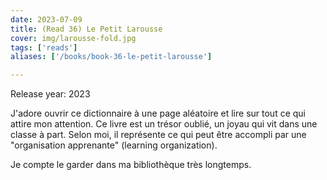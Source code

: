 ```yaml
---
date: 2023-07-09
title: (Read 36) Le Petit Larousse
cover: img/larousse-fold.jpg
tags: ['reads']
aliases: ['/books/book-36-le-petit-larousse']

---
```


Release year: 2023

J'adore ouvrir ce dictionnaire à une page aléatoire et lire sur tout ce qui attire mon attention. Ce livre est un trésor oublié, un joyau qui vit dans une classe à part. Selon moi, il représente ce qui peut être accompli par une "organisation apprenante" (learning organization).

Je compte le garder dans ma bibliothèque très longtemps.
